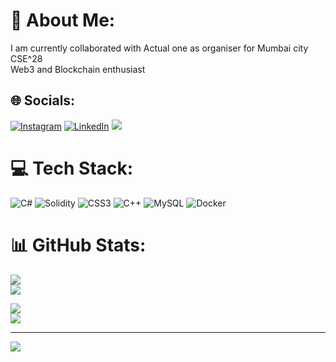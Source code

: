 # 💫 About Me:
I am currently collaborated with Actual one as organiser for Mumbai city<br>CSE^28 <br>Web3 and Blockchain enthusiast<br>


## 🌐 Socials:
[![Instagram](https://img.shields.io/badge/Instagram-%23E4405F.svg?logo=Instagram&logoColor=white)](https://instagram.com/techy_swaraj) [![LinkedIn](https://img.shields.io/badge/LinkedIn-%230077B5.svg?logo=linkedin&logoColor=white)](https://linkedin.com/in/swarajw) [![](https://img.shields.io/badge/X-black.svg?logo=y&logoColor=white)](https://x.com/Swaraj1725) 

# 💻 Tech Stack:
![C#](https://img.shields.io/badge/c%23-%23239120.svg?style=for-the-badge&logo=csharp&logoColor=white) ![Solidity](https://img.shields.io/badge/Solidity-%23363636.svg?style=for-the-badge&logo=solidity&logoColor=white) ![CSS3](https://img.shields.io/badge/css3-%231572B6.svg?style=for-the-badge&logo=css3&logoColor=white) ![C++](https://img.shields.io/badge/c++-%2300599C.svg?style=for-the-badge&logo=c%2B%2B&logoColor=white) ![MySQL](https://img.shields.io/badge/mysql-4479A1.svg?style=for-the-badge&logo=mysql&logoColor=white) ![Docker](https://img.shields.io/badge/docker-%230db7ed.svg?style=for-the-badge&logo=docker&logoColor=white)
# 📊 GitHub Stats:
![](https://github-readme-stats.vercel.app/api?username=Swaraj2259&theme=calm_pink&hide_border=false&include_all_commits=true&count_private=true)<br/>
![](https://github-readme-streak-stats.herokuapp.com/?user=Swaraj2259&theme=calm_pink&hide_border=false)<br/>

![](https://github-profile-summary-cards.vercel.app/api/cards/profile-details?username=Swaraj2259&theme=radical)<br/>
![](https://github-readme-stats.vercel.app/api/top-langs/?username=Swaraj2259&theme=calm_pink&hide_border=false&include_all_commits=true&count_private=true&layout=compact)

---
[![](https://visitcount.itsvg.in/api?id=Swaraj2259&icon=0&color=0)](https://visitcount.itsvg.in)

<!-- Proudly created with GPRM ( https://gprm.itsvg.in ) -->
